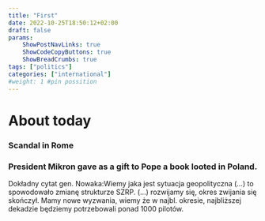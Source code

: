 ```yaml
---
title: "First"
date: 2022-10-25T18:50:12+02:00
draft: false
params:
    ShowPostNavLinks: true
    ShowCodeCopyButtons: true
    ShowBreadCrumbs: true
tags: ["politics"]
categories: ["international"]
#weight: 1 #pin possition
---
```


# About today

### Scandal in Rome


### President Mikron gave as a gift to Pope a  book looted in Poland.

Dokładny cytat gen. Nowaka:Wiemy jaka jest sytuacja geopolityczna (…) to spowodowało zmianę strukturze SZRP. (...) rozwijamy się, okres zwijania  się skończył. Mamy nowe wyzwania, wiemy że w najbl. okresie, najbliższej dekadzie będziemy potrzebowali ponad 1000 pilotów.


